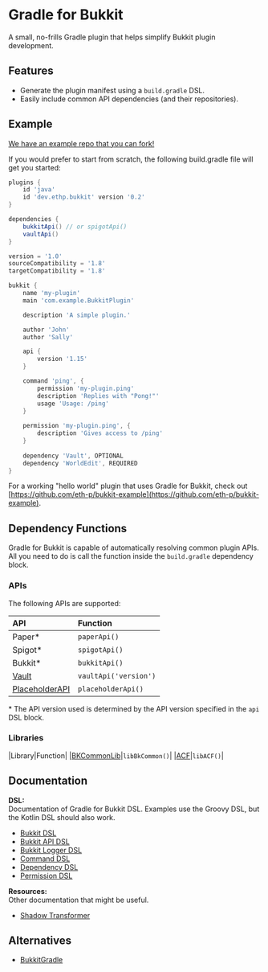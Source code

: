 # Gradle for Bukkit
A small, no-frills Gradle plugin that helps simplify Bukkit plugin development.

## Features
- Generate the plugin manifest using a `build.gradle` DSL.
- Easily include common API dependencies (and their repositories).

## Example
[We have an example repo that you can fork!](https://github.com/eth-p/bukkit-example)

If you would prefer to start from scratch, the following build.gradle file will get you started:

```groovy
plugins {
    id 'java'
    id 'dev.ethp.bukkit' version '0.2'
}

dependencies {
    bukkitApi() // or spigotApi()
    vaultApi()
}

version = '1.0'
sourceCompatibility = '1.8'
targetCompatibility = '1.8'

bukkit {
    name 'my-plugin'
    main 'com.example.BukkitPlugin'

    description 'A simple plugin.'

    author 'John'
    author 'Sally'

    api {
        version '1.15'
    }

    command 'ping', {
        permission 'my-plugin.ping'
        description 'Replies with "Pong!"'
        usage 'Usage: /ping'
    }
    
    permission 'my-plugin.ping', {
        description 'Gives access to /ping'
    }
    
    dependency 'Vault', OPTIONAL
    dependency 'WorldEdit', REQUIRED
}
```

For a working "hello world" plugin that uses Gradle for Bukkit, check out [https://github.com/eth-p/bukkit-example](https://github.com/eth-p/bukkit-example).


## Dependency Functions

Gradle for Bukkit is capable of automatically resolving common plugin APIs.
All you need to do is call the function inside the `build.gradle` dependency block. 

### APIs
The following APIs are supported:

|API|Function|
|:--|:--|
|Paper\*|`paperApi()`|
|Spigot\*|`spigotApi()`|
|Bukkit\*|`bukkitApi()`|
|[Vault](https://www.spigotmc.org/resources/vault.34315/)|`vaultApi('version')`|
|[PlaceholderAPI](https://www.spigotmc.org/resources/placeholderapi.6245/)|`placeholderApi()`|

\* The API version used is determined by the API version specified in the `api` DSL block.

### Libraries
|Library|Function|
|[BKCommonLib](https://www.spigotmc.org/resources/bkcommonlib.39590/)|`libBkCommon()`|
|[ACF](https://www.spigotmc.org/threads/acf-beta-annotation-command-framework.234266/#post-2366730)|`libACF()`|


## Documentation

**DSL:**  
Documentation of Gradle for Bukkit DSL. 
Examples use the Groovy DSL, but the Kotlin DSL should also work.

- [Bukkit DSL](./doc/dsl/bukkit.md)
- [Bukkit API DSL](./doc/dsl/bukkit-api.md)
- [Bukkit Logger DSL](./doc/dsl/bukkit-logger.md)
- [Command DSL](./doc/dsl/command.md)
- [Dependency DSL](./doc/dsl/dependency.md)
- [Permission DSL](./doc/dsl/permission.md)

**Resources:**  
Other documentation that might be useful.

- [Shadow Transformer](./doc/shadow.md)


## Alternatives

- [BukkitGradle](https://github.com/EndlessCodeGroup/BukkitGradle)
